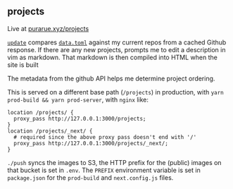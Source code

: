 ## projects

Live at [purarue.xyz/projects](https://purarue.xyz/projects)

[`update`](./update) compares [`data.toml`](./data.toml) against my current repos from a cached Github response. If there are any new projects, prompts me to edit a description in vim as markdown. That markdown is then compiled into HTML when the site is built

The metadata from the github API helps me determine project ordering.

This is served on a different base path (`/projects`) in production, with `yarn prod-build && yarn prod-server`, with `nginx` like:

```nginx
location /projects/ {
  proxy_pass http://127.0.0.1:3000/projects;
}
location /projects/_next/ {
  # required since the above proxy pass doesn't end with '/'
  proxy_pass http://127.0.0.1:3000/projects/_next/;
}
```

`./push` syncs the images to S3, the HTTP prefix for the (public) images on that bucket is set in `.env`. The `PREFIX` environment variable is set in `package.json` for the `prod-build` and `next.config.js` files.
